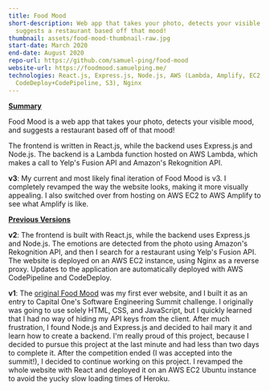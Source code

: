 ```yaml
---
title: Food Mood
short-description: Web app that takes your photo, detects your visible mood, and
  suggests a restaurant based off that mood!
thumbnail: assets/food-mood-thumbnail-raw.jpg
start-date: March 2020
end-date: August 2020
repo-url: https://github.com/samuel-ping/food-mood
website-url: https://foodmood.samuelping.me/
technologies: React.js, Express.js, Node.js, AWS (Lambda, Amplify, EC2,
  CodeDeploy+CodePipeline, S3), Nginx
---
```


<ins>**Summary**</ins>

Food Mood is a web app that takes your photo, detects your visible mood, and suggests a restaurant based off of that mood!

The frontend is written in React.js, while the backend uses Express.js and Node.js. The backend is a Lambda function hosted on AWS Lambda, which makes a call to Yelp's Fusion API and Amazon's Rekognition API.

**v3**: My current and most likely final iteration of Food Mood is v3. I completely revamped the way the website looks, making it more visually appealing. I also switched over from hosting on AWS EC2 to AWS Amplify to see what Amplify is like.

<ins>**Previous Versions**</ins>

**v2**: The frontend is built with React.js, while the backend uses Express.js and Node.js. The emotions are detected from the photo using Amazon's Rekognition API, and then I search for a restaurant using Yelp's Fusion API. The website is deployed on an AWS EC2 instance, using Nginx as a reverse proxy. Updates to the application are automatically deployed with AWS CodePipeline and CodeDeploy.

**v1**: The [original Food Mood](https://oldmyfoodmood.herokuapp.com/) was my first ever website, and I built it as an entry to Capital One's Software Engineering Summit challenge. I originally was going to use solely HTML, CSS, and JavaScript, but I quickly learned that I had no way of hiding my API keys from the client. After much frustration, I found Node.js and Express.js and decided to hail mary it and learn how to create a backend. I'm really proud of this project, because I decided to pursue this project at the last minute and had less than two days to complete it. After the competition ended (I was accepted into the summit!), I decided to continue working on this project. I revamped the whole website with React and deployed it on an AWS EC2 Ubuntu instance to avoid the yucky slow loading times of Heroku.
